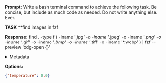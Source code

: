 **Prompt:**
Write a bash terminal command to achieve the following task.
Be concise, but include as much code as needed. Do not write anything else. Ever.

**TASK**
**find images in fzf


**Response:**
find . -type f \( -iname '*.jpg' -o -iname '*.jpeg' -o -iname '*.png' -o -iname '*.gif' -o -iname '*.bmp' -o -iname '*.tiff' -o -iname '*.webp' \) | fzf --preview 'xdg-open {}'

<details><summary>Metadata</summary>

- Duration: 5375 ms
- Datetime: 2024-01-11T23:07:01.713999
- Model: gpt-4-1106-preview

</details>

**Options:**
```json
{"temperature": 0.0}
```

